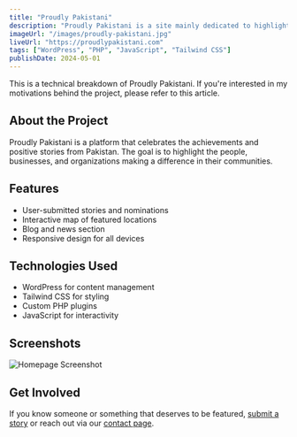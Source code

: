 ```yaml
---
title: "Proudly Pakistani"
description: "Proudly Pakistani is a site mainly dedicated to highlighting things in Pakistan the people should be proud of. This can be businesses, doctors, local leaders, random acts of kindness etc."
imageUrl: "/images/proudly-pakistani.jpg"
liveUrl: "https://proudlypakistani.com"
tags: ["WordPress", "PHP", "JavaScript", "Tailwind CSS"]
publishDate: 2024-05-01
---
```


This is a technical breakdown of Proudly Pakistani. If you're interested in my motivations behind the project, please refer to this article. 

## About the Project

Proudly Pakistani is a platform that celebrates the achievements and positive stories from Pakistan. The goal is to highlight the people, businesses, and organizations making a difference in their communities.

## Features

- User-submitted stories and nominations
- Interactive map of featured locations
- Blog and news section
- Responsive design for all devices

## Technologies Used

- WordPress for content management
- Tailwind CSS for styling
- Custom PHP plugins
- JavaScript for interactivity

## Screenshots

![Homepage Screenshot](/images/proudly-pakistani.jpg)

## Get Involved

If you know someone or something that deserves to be featured, [submit a story](https://proudlypakistani.com/submit) or reach out via our [contact page](https://proudlypakistani.com/contact).